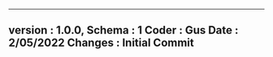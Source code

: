 ----------------------------
version : 1.0.0,
Schema : 1
Coder : Gus
Date : 2/05/2022
Changes : Initial Commit
----------------------------
